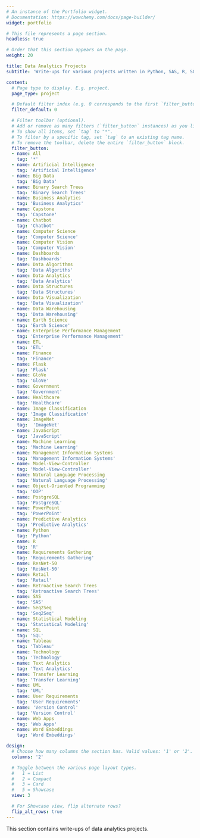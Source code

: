 ```yaml
---
# An instance of the Portfolio widget.
# Documentation: https://wowchemy.com/docs/page-builder/
widget: portfolio

# This file represents a page section.
headless: true

# Order that this section appears on the page.
weight: 20

title: Data Analytics Projects 
subtitle: 'Write-ups for various projects written in Python, SAS, R, SQL, etc.'

content:
  # Page type to display. E.g. project.
  page_type: project

  # Default filter index (e.g. 0 corresponds to the first `filter_button` instance below).
  filter_default: 0

  # Filter toolbar (optional).
  # Add or remove as many filters (`filter_button` instances) as you like.
  # To show all items, set `tag` to "*".
  # To filter by a specific tag, set `tag` to an existing tag name.
  # To remove the toolbar, delete the entire `filter_button` block.
  filter_button:
  - name: All
    tag: '*'
  - name: Artificial Intelligence
    tag: 'Artificial Intelligence'
  - name: Big Data 
    tag: 'Big Data'
  - name: Binary Search Trees
    tag: 'Binary Search Trees'
  - name: Business Analytics
    tag: 'Business Analytics'
  - name: Capstone
    tag: 'Capstone'
  - name: Chatbot
    tag: 'Chatbot'
  - name: Computer Science
    tag: 'Computer Science'
  - name: Computer Vision
    tag: 'Computer Vision'
  - name: Dashboards
    tag: 'Dashboards'
  - name: Data Algorithms
    tag: 'Data Algoriths'
  - name: Data Analytics
    tag: 'Data Analytics'
  - name: Data Structures
    tag: 'Data Structures'
  - name: Data Visualization
    tag: 'Data Visualization'
  - name: Data Warehousing
    tag: 'Data Warehousing'
  - name: Earth Science
    tag: 'Earth Science'
  - name: Enterprise Performance Management
    tag: 'Enterprise Performance Management'
  - name: ETL 
    tag: 'ETL'
  - name: Finance
    tag: 'Finance'
  - name: Flask
    tag: 'Flask'
  - name: GloVe
    tag: 'GloVe'
  - name: Government
    tag: 'Government'
  - name: Healthcare
    tag: 'Healthcare'
  - name: Image Classification
    tag: 'Image Classification'
  - name: ImageNet
    tag:  'ImageNet'
  - name: JavaScript
    tag: 'JavaScript'
  - name: Machine Learning
    tag: 'Machine Learning'
  - name: Management Information Systems
    tag: 'Management Information Systems'
  - name: Model-View-Controller 
    tag: 'Model-View-Controller'
  - name: Natural Language Processing
    tag: 'Natural Language Processing'
  - name: Object-Oriented Programming 
    tag: 'OOP'
  - name: PostgreSQL
    tag: 'PostgreSQL'
  - name: PowerPoint 
    tag: 'PowerPoint' 
  - name: Predictive Analytics
    tag: 'Predictive Analytics' 
  - name: Python
    tag: 'Python'
  - name: R
    tag: 'R'
  - name: Requirements Gathering
    tag: 'Requirements Gathering'
  - name: ResNet-50
    tag: 'ResNet-50'
  - name: Retail
    tag: 'Retail'
  - name: Retroactive Search Trees
    tag: 'Retroactive Search Trees'
  - name: SAS
    tag: 'SAS'
  - name: Seq2Seq
    tag: 'Seq2Seq'
  - name: Statistical Modeling
    tag: 'Statistical Modeling' 
  - name: SQL
    tag: 'SQL' 
  - name: Tableau 
    tag: 'Tableau'
  - name: Technology
    tag: 'Technology'
  - name: Text Analytics
    tag: 'Text Analytics'
  - name: Transfer Learning
    tag: 'Transfer Learning'
  - name: UML
    tag: 'UML'
  - name: User Requirements 
    tag: 'User Requirements'
  - name: 'Version Control'
    tag: 'Version Control'
  - name: Web Apps
    tag: 'Web Apps'
  - name: Word Embeddings
    tag: 'Word Embeddings'

design:
  # Choose how many columns the section has. Valid values: '1' or '2'.
  columns: '2'

  # Toggle between the various page layout types.
  #   1 = List
  #   2 = Compact
  #   3 = Card
  #   5 = Showcase
  view: 3

  # For Showcase view, flip alternate rows?
  flip_alt_rows: true
---
```


This section contains write-ups of data analytics projects. 

